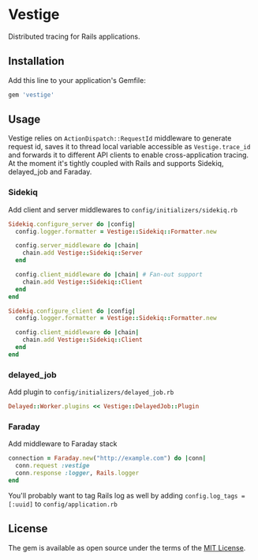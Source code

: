 # Vestige

Distributed tracing for Rails applications.

## Installation

Add this line to your application's Gemfile:

```ruby
gem 'vestige'
```

## Usage

Vestige relies on `ActionDispatch::RequestId` middleware to generate request id, saves it to thread local variable accessible as `Vestige.trace_id` and forwards it to different API clients to enable cross-application tracing. At the moment it's tightly coupled with Rails and supports Sidekiq, delayed_job and Faraday.

### Sidekiq

Add client and server middlewares to `config/initializers/sidekiq.rb`

```ruby
Sidekiq.configure_server do |config|
  config.logger.formatter = Vestige::Sidekiq::Formatter.new

  config.server_middleware do |chain|
    chain.add Vestige::Sidekiq::Server
  end

  config.client_middleware do |chain| # Fan-out support
    chain.add Vestige::Sidekiq::Client
  end
end

Sidekiq.configure_client do |config|
  config.logger.formatter = Vestige::Sidekiq::Formatter.new

  config.client_middleware do |chain|
    chain.add Vestige::Sidekiq::Client
  end
end
```

### delayed_job

Add plugin to `config/initializers/delayed_job.rb`

```ruby
Delayed::Worker.plugins << Vestige::DelayedJob::Plugin
```

### Faraday

Add middleware to Faraday stack

```ruby
connection = Faraday.new("http://example.com") do |conn|
  conn.request :vestige
  conn.response :logger, Rails.logger
end
```

You'll probably want to tag Rails log as well by adding `config.log_tags = [:uuid]` to `config/application.rb`

## License

The gem is available as open source under the terms of the [MIT License](http://opensource.org/licenses/MIT).
